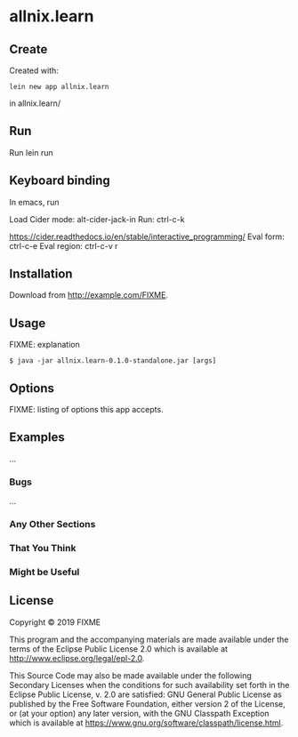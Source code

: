 # allnix.learn

## Create
Created with: 

    lein new app allnix.learn

in allnix.learn/

## Run
Run
    lein run


## Keyboard binding
In emacs, run

Load Cider mode: alt-cider-jack-in
Run: ctrl-c-k

https://cider.readthedocs.io/en/stable/interactive_programming/
Eval form: ctrl-c-e 
Eval region: ctrl-c-v r


## Installation

Download from http://example.com/FIXME.

## Usage

FIXME: explanation

    $ java -jar allnix.learn-0.1.0-standalone.jar [args]

## Options

FIXME: listing of options this app accepts.

## Examples

...

### Bugs

...

### Any Other Sections
### That You Think
### Might be Useful

## License

Copyright © 2019 FIXME

This program and the accompanying materials are made available under the
terms of the Eclipse Public License 2.0 which is available at
http://www.eclipse.org/legal/epl-2.0.

This Source Code may also be made available under the following Secondary
Licenses when the conditions for such availability set forth in the Eclipse
Public License, v. 2.0 are satisfied: GNU General Public License as published by
the Free Software Foundation, either version 2 of the License, or (at your
option) any later version, with the GNU Classpath Exception which is available
at https://www.gnu.org/software/classpath/license.html.
